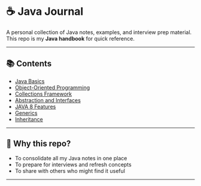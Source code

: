 # ☕ Java Journal  

A personal collection of Java notes, examples, and interview prep material.  
This repo is my **Java handbook** for quick reference.  

---

## 📚 Contents
- [Java Basics](./basics.md)
- [Object-Oriented Programming](./oop.md)
- [Collections Framework](./collections.md)
- [Abstraction and Interfaces](./abstraction.md)
- [JAVA 8 Features](./java8.md)
- [Generics](./generics.md)
- [Inheritance](./inheritance.md)

---

## 🚀 Why this repo?
- To consolidate all my Java notes in one place  
- To prepare for interviews and refresh concepts  
- To share with others who might find it useful  

---